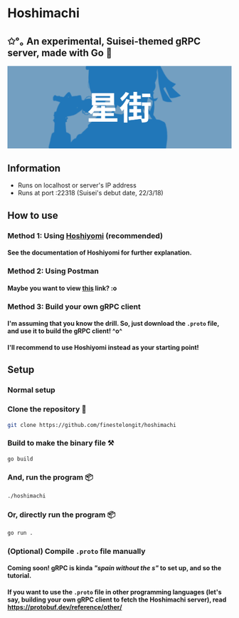 # Hoshimachi

## ✩°｡ An experimental, Suisei-themed gRPC server, made with Go 💙

![Hoshimachi Suisei](/docs/hoshimachi-cover.png)

## Information
- Runs on localhost or server's IP address
- Runs at port :22318 (Suisei's debut date, 22/3/18)

## How to use
### Method 1: Using <a href="https://github.com/finestelongit/hoshiyomi">Hoshiyomi</a> (recommended)
#### See the documentation of Hoshiyomi for further explanation.

### Method 2: Using Postman
#### Maybe you want to view <a href="https://learning.postman.com/docs/sending-requests/grpc/grpc-client-overview/">this</a> link? :o

### Method 3: Build your own gRPC client
#### I'm assuming that you know the drill. So, just download the `.proto` file, and use it to build the gRPC client! ^o^

#### I'll recommend to use Hoshiyomi instead as your starting point!

## Setup 

### Normal setup

### Clone the repository 📃
```bash
git clone https://github.com/finestelongit/hoshimachi
```

### Build to make the binary file ⚒️
```bash
go build
```

### And, run the program 📦
```bash
./hoshimachi
```

### Or, directly run the program 📦
```bash
go run .
```

### (Optional) Compile `.proto` file manually

#### Coming soon! gRPC is kinda *"spain without the s"* to set up, and so the tutorial.

#### If you want to use the `.proto` file in other programming languages (let's say, building your own gRPC client to fetch the Hoshimachi server), read https://protobuf.dev/reference/other/





